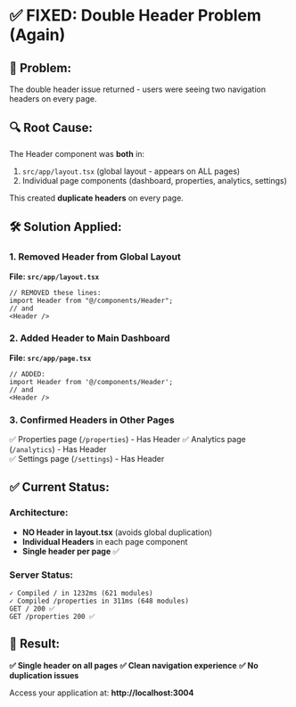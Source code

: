 # ✅ FIXED: Double Header Problem (Again)

## 🐛 Problem:
The double header issue returned - users were seeing two navigation headers on every page.

## 🔍 Root Cause:
The Header component was **both** in:
1. `src/app/layout.tsx` (global layout - appears on ALL pages)
2. Individual page components (dashboard, properties, analytics, settings)

This created **duplicate headers** on every page.

## 🛠️ Solution Applied:

### 1. Removed Header from Global Layout
**File: `src/app/layout.tsx`**
```tsx
// REMOVED these lines:
import Header from "@/components/Header";
// and
<Header />
```

### 2. Added Header to Main Dashboard
**File: `src/app/page.tsx`**
```tsx
// ADDED:
import Header from '@/components/Header';
// and
<Header />
```

### 3. Confirmed Headers in Other Pages
✅ Properties page (`/properties`) - Has Header
✅ Analytics page (`/analytics`) - Has Header  
✅ Settings page (`/settings`) - Has Header

## ✅ Current Status:

### Architecture:
- **NO Header in layout.tsx** (avoids global duplication)
- **Individual Headers** in each page component
- **Single header per page** ✅

### Server Status:
```
✓ Compiled / in 1232ms (621 modules)
✓ Compiled /properties in 311ms (648 modules)
GET / 200 ✅
GET /properties 200 ✅
```

## 🎯 Result:
**✅ Single header on all pages**
**✅ Clean navigation experience**
**✅ No duplication issues**

Access your application at: **http://localhost:3004**
